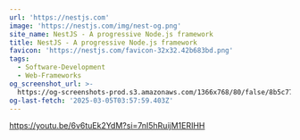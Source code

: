 ```yaml
---
url: 'https://nestjs.com'
image: 'https://nestjs.com/img/nest-og.png'
site_name: NestJS - A progressive Node.js framework
title: NestJS - A progressive Node.js framework
favicon: 'https://nestjs.com/favicon-32x32.42b683bd.png'
tags:
  - Software-Development
  - Web-Frameworks
og_screenshot_url: >-
  https://og-screenshots-prod.s3.amazonaws.com/1366x768/80/false/8b5c77aabe1ebea726832351cbaa511b1a686426c96e5616361d55601ff3a918.jpeg
og-last-fetch: '2025-03-05T03:57:59.403Z'
---
```

https://youtu.be/6v6tuEk2YdM?si=7nI5hRuijM1ERIHH
